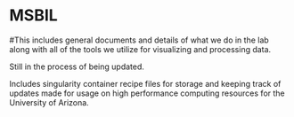 # MSBIL
#This includes general documents and details of what we do in the lab along with all of the tools we utilize for visualizing and processing data.

Still in the process of being updated.

Includes singularity container recipe files for storage and keeping track of updates made for usage on high performance computing resources for the University of Arizona.
